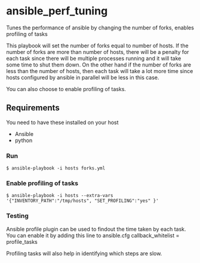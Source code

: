 # ansible_perf_tuning
Tunes the performance of ansible by changing the number of forks, enables profiling of tasks 

This playbook will set the number of forks equal to number of hosts. 
If the number of forks are more than number of hosts, there will be a penalty for each task since there will be multiple processes running
and it will take some time to shut them down. On the other hand if the number of forks are less than the number of hosts, then each task will 
take a lot more time since hosts configured by ansible in parallel will be less in this case.

You can also choose to enable profiling of tasks.

## Requirements
You need to have these installed on your host
   - Ansible
   - python

### Run
```
$ ansible-playbook -i hosts forks.yml
```
### Enable profiling of tasks
```
$ ansible-playbook -i hosts --extra-vars '{"INVENTORY_PATH":"/tmp/hosts", "SET_PROFILING":"yes" }'
```
### Testing
Ansible profile plugin can be used to findout the time taken by each task. You can enable it by adding this line to ansible.cfg
callback_whitelist = profile_tasks

Profiling tasks will also help in identifying which steps are slow.
